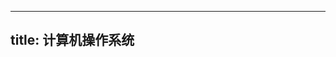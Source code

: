 
---
title: 计算机操作系统
---


[](/408/operating-system/处理机调度与死锁.md#:embed)
[](/408/operating-system/存储器管理.md#:embed)
[](/408/operating-system/虚拟存储器.md#:embed)
